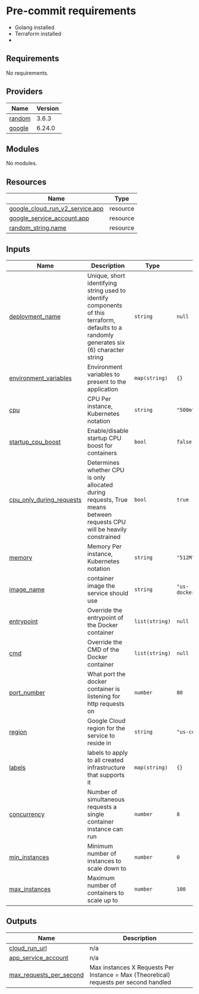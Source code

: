 

# Pre-commit requirements
* Golang installed
* Terraform installed
*

<!-- BEGIN_TF_DOCS -->
## Requirements

No requirements.

## Providers

| Name | Version |
|------|---------|
| <a name="provider_random"></a> [random](#provider\_random) | 3.6.3 |
| <a name="provider_google"></a> [google](#provider\_google) | 6.24.0 |

## Modules

No modules.

## Resources

| Name | Type |
|------|------|
| [google_cloud_run_v2_service.app](https://registry.terraform.io/providers/hashicorp/google/latest/docs/resources/cloud_run_v2_service) | resource |
| [google_service_account.app](https://registry.terraform.io/providers/hashicorp/google/latest/docs/resources/service_account) | resource |
| [random_string.name](https://registry.terraform.io/providers/hashicorp/random/latest/docs/resources/string) | resource |

## Inputs

| Name | Description | Type | Default | Required |
|------|-------------|------|---------|:--------:|
| <a name="input_deployment_name"></a> [deployment\_name](#input\_deployment\_name) | Unique, short identifying string used to identify components of this terraform, defaults to a randomly generates six (6) character string | `string` | `null` | no |
| <a name="input_environment_variables"></a> [environment\_variables](#input\_environment\_variables) | Environment variables to present to the application | `map(string)` | `{}` | no |
| <a name="input_cpu"></a> [cpu](#input\_cpu) | CPU Per instance, Kubernetes notation | `string` | `"500m"` | no |
| <a name="input_startup_cpu_boost"></a> [startup\_cpu\_boost](#input\_startup\_cpu\_boost) | Enable/disable startup CPU boost for containers | `bool` | `false` | no |
| <a name="input_cpu_only_during_requests"></a> [cpu\_only\_during\_requests](#input\_cpu\_only\_during\_requests) | Determines whether CPU is only allocated during requests, True means between requests CPU will be heavily constrained | `bool` | `true` | no |
| <a name="input_memory"></a> [memory](#input\_memory) | Memory Per instance, Kubernetes notation | `string` | `"512M"` | no |
| <a name="input_image_name"></a> [image\_name](#input\_image\_name) | container image the service should use | `string` | `"us-docker.pkg.dev/cloudrun/container/hello"` | no |
| <a name="input_entrypoint"></a> [entrypoint](#input\_entrypoint) | Override the entrypoint of the Docker container | `list(string)` | `null` | no |
| <a name="input_cmd"></a> [cmd](#input\_cmd) | Override the CMD of the Docker container | `list(string)` | `null` | no |
| <a name="input_port_number"></a> [port\_number](#input\_port\_number) | What port the docker container is listening for http requests on | `number` | `80` | no |
| <a name="input_region"></a> [region](#input\_region) | Google Cloud region for the service to reside in | `string` | `"us-central1"` | no |
| <a name="input_labels"></a> [labels](#input\_labels) | labels to apply to all created infrastructure that supports it | `map(string)` | `{}` | no |
| <a name="input_concurrency"></a> [concurrency](#input\_concurrency) | Number of simultaneous requests a single container instance can run | `number` | `8` | no |
| <a name="input_min_instances"></a> [min\_instances](#input\_min\_instances) | Minimum number of instances to scale down to | `number` | `0` | no |
| <a name="input_max_instances"></a> [max\_instances](#input\_max\_instances) | Maximum number of containers to scale up to | `number` | `100` | no |

## Outputs

| Name | Description |
|------|-------------|
| <a name="output_cloud_run_url"></a> [cloud\_run\_url](#output\_cloud\_run\_url) | n/a |
| <a name="output_app_service_account"></a> [app\_service\_account](#output\_app\_service\_account) | n/a |
| <a name="output_max_requests_per_second"></a> [max\_requests\_per\_second](#output\_max\_requests\_per\_second) | Max instances X Requests Per Instance = Max (Theoretical) requests per second handled |
<!-- END_TF_DOCS -->
